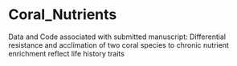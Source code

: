 # Coral_Nutrients
Data and Code associated with submitted manuscript: Differential resistance and acclimation of two coral species to chronic nutrient enrichment reflect life history traits
